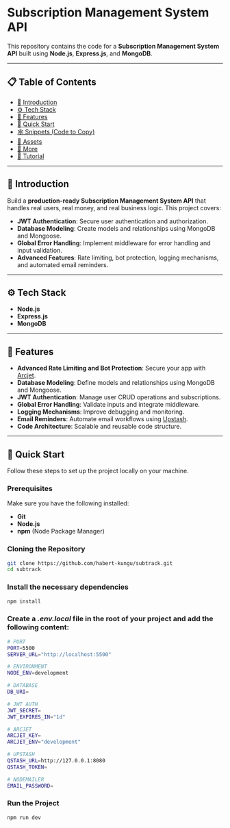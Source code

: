 # Subscription Management System API

This repository contains the code for a **Subscription Management System API** built using **Node.js**, **Express.js**, and **MongoDB**.


---

## 📋 Table of Contents
- [🤖 Introduction](#-introduction)
- [⚙️ Tech Stack](#️-tech-stack)
- [🔋 Features](#-features)
- [🤸 Quick Start](#-quick-start)
- [🕸️ Snippets (Code to Copy)](#️-snippets-code-to-copy)
- [🔗 Assets](#-assets)
- [🚀 More](#-more)
- [🚨 Tutorial](#-tutorial)

---

## 🤖 Introduction
Build a **production-ready Subscription Management System API** that handles real users, real money, and real business logic. This project covers:

- **JWT Authentication**: Secure user authentication and authorization.
- **Database Modeling**: Create models and relationships using MongoDB and Mongoose.
- **Global Error Handling**: Implement middleware for error handling and input validation.
- **Advanced Features**: Rate limiting, bot protection, logging mechanisms, and automated email reminders.

---

## ⚙️ Tech Stack
- **Node.js**
- **Express.js**
- **MongoDB**

---

## 🔋 Features
- **Advanced Rate Limiting and Bot Protection**: Secure your app with [Arcjet](https://arcjet.com/).
- **Database Modeling**: Define models and relationships using MongoDB and Mongoose.
- **JWT Authentication**: Manage user CRUD operations and subscriptions.
- **Global Error Handling**: Validate inputs and integrate middleware.
- **Logging Mechanisms**: Improve debugging and monitoring.
- **Email Reminders**: Automate email workflows using [Upstash](https://upstash.com/).
- **Code Architecture**: Scalable and reusable code structure.

---

## 🤸 Quick Start
Follow these steps to set up the project locally on your machine.

### Prerequisites
Make sure you have the following installed:
- **Git**
- **Node.js**
- **npm** (Node Package Manager)

### Cloning the Repository
```bash
git clone https://github.com/habert-kungu/subtrack.git
cd subtrack 
```
### Install the necessary dependencies 
```bash
npm install
```
### Create a *.env.local* file in the root of your project and add the following content:
```bash
# PORT
PORT=5500
SERVER_URL="http://localhost:5500"

# ENVIRONMENT
NODE_ENV=development

# DATABASE
DB_URI=

# JWT AUTH
JWT_SECRET=
JWT_EXPIRES_IN="1d"

# ARCJET
ARCJET_KEY=
ARCJET_ENV="development"

# UPSTASH
QSTASH_URL=http://127.0.0.1:8080
QSTASH_TOKEN=

# NODEMAILER
EMAIL_PASSWORD=
```
### Run the Project 
```bash
npm run dev
```



